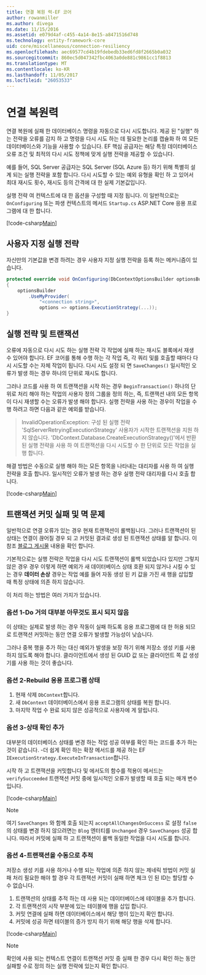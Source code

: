 ```yaml
---
title: 연결 복원 력-EF 코어
author: rowanmiller
ms.author: divega
ms.date: 11/15/2016
ms.assetid: e079d4af-c455-4a14-8e15-a8471516d748
ms.technology: entity-framework-core
uid: core/miscellaneous/connection-resiliency
ms.openlocfilehash: aec69577cd4b19fdebedb33ed6fd8f2665b0a032
ms.sourcegitcommit: 860ec5d047342fbc4063a0de881c9861cc1f8813
ms.translationtype: MT
ms.contentlocale: ko-KR
ms.lasthandoff: 11/05/2017
ms.locfileid: "26053533"
---
```

# <a name="connection-resiliency"></a>연결 복원력

연결 복원에 실패 한 데이터베이스 명령을 자동으로 다시 시도합니다. 제공 된 "실행" 하는 전략을 오류를 감지 하 고 명령을 다시 시도 하는 데 필요한 논리를 캡슐화 하 여 모든 데이터베이스와 기능을 사용할 수 있습니다. EF 핵심 공급자는 해당 특정 데이터베이스 오류 조건 및 최적의 다시 시도 정책에 맞게 실행 전략을 제공할 수 있습니다.

예를 들어, SQL Server 공급자는 SQL Server (SQL Azure 등) 하기 위해 특별히 설계 되는 실행 전략을 포함 합니다. 다시 시도할 수 있는 예외 유형을 확인 하 고 있어서 최대 재시도 횟수, 재시도 등의 간격에 대 한 실제 기본값입니다.

실행 전략 여 컨텍스트에 대 한 옵션을 구성할 때 지정 됩니다. 이 일반적으로는 `OnConfiguring` 또는 파생 컨텍스트의 메서드 `Startup.cs` ASP.NET Core 응용 프로그램에 대 한 합니다.

[!code-csharp[Main](../../../samples/core/Miscellaneous/ConnectionResiliency/Program.cs#OnConfiguring)]

## <a name="custom-execution-strategy"></a>사용자 지정 실행 전략

자신만의 기본값을 변경 하려는 경우 사용자 지정 실행 전략을 등록 하는 메커니즘이 있습니다.

``` csharp
protected override void OnConfiguring(DbContextOptionsBuilder optionsBuilder)
{
    optionsBuilder
        .UseMyProvider(
            "<connection string>",
            options => options.ExecutionStrategy(...));
}
```

## <a name="execution-strategies-and-transactions"></a>실행 전략 및 트랜잭션

오류에 자동으로 다시 시도 하는 실행 전략 각 작업에 실패 하는 재시도 블록에서 재생 수 있어야 합니다. EF 코어를 통해 수행 하는 각 작업 즉, 각 쿼리 및를 호출할 때마다 다시 시도할 수는 자체 작업이 됩니다. 다시 시도 설정 되 면 `SaveChanges()` 일시적인 오류가 발생 하는 경우 하나의 단위로 재시도 합니다.

그러나 코드를 사용 하 여 트랜잭션을 시작 하는 경우 `BeginTransaction()` 하나의 단위로 처리 해야 하는 작업의 사용자 정의 그룹을 정의 하는, 즉, 트랜잭션 내의 모든 항목이 다시 재생할 수는 오류가 발생 해야 합니다. 실행 전략을 사용 하는 경우이 작업을 수행 하려고 하면 다음과 같은 예외를 받습니다.

> InvalidOperationException: 구성 된 실행 전략 'SqlServerRetryingExecutionStrategy' 사용자가 시작한 트랜잭션을 지원 하지 않습니다. 'DbContext.Database.CreateExecutionStrategy()'에서 반환 된 실행 전략을 사용 하 여 트랜잭션을 다시 시도할 수 한 단위로 모든 작업을 실행 합니다.

해결 방법은 수동으로 실행 해야 하는 모든 항목을 나타내는 대리자를 사용 하 여 실행 전략을 호출 합니다. 일시적인 오류가 발생 하는 경우 실행 전략 대리자를 다시 호출 합니다.

[!code-csharp[Main](../../../samples/core/Miscellaneous/ConnectionResiliency/Program.cs#ManualTransaction)]

## <a name="transaction-commit-failure-and-the-idempotency-issue"></a>트랜잭션 커밋 실패 및 멱 문제

일반적으로 연결 오류가 있는 경우 현재 트랜잭션이 롤백됩니다. 그러나 트랜잭션이 된 상태는 연결이 끊어질 경우 되 고 커밋된 결과로 생성 된 트랜잭션 상태를 알 합니다. 이 참조 [블로그 게시물](http://blogs.msdn.com/b/adonet/archive/2013/03/11/sql-database-connectivity-and-the-idempotency-issue.aspx) 내용을 확인 합니다.

기본적으로는 실행 전략은 작업을 다시 시도 트랜잭션이 롤백 되었습니다 있지만 그렇지 않은 경우 경우 이렇게 하면 예외가 새 데이터베이스 상태 호환 되지 않거나 시킬 수 있는 경우 **데이터 손상** 경우는 작업 예를 들어 자동 생성 된 키 값을 가진 새 행을 삽입할 때 특정 상태에 의존 하지 않습니다.

이 처리 하는 방법은 여러 가지가 있습니다.

### <a name="option-1---do-almost-nothing"></a>옵션 1-Do 거의 대부분 아무것도 표시 되지 않음

이 상태는 실제로 발생 하는 경우 작동이 실패 하도록 응용 프로그램에 대 한 허용 되므로 트랜잭션 커밋하는 동안 연결 오류가 발생할 가능성이 낮습니다.

그러나 중복 행을 추가 하는 대신 예외가 발생을 보장 하기 위해 저장소 생성 키를 사용 하지 않도록 해야 합니다. 클라이언트에서 생성 된 GUID 값 또는 클라이언트 쪽 값 생성기를 사용 하는 것이 좋습니다.

### <a name="option-2---rebuild-application-state"></a>옵션 2-Rebuild 응용 프로그램 상태

1. 현재 삭제 `DbContext`합니다.
2. 새 `DbContext` 데이터베이스에서 응용 프로그램의 상태를 복원 합니다.
3. 마지막 작업 수 완료 되지 않은 성공적으로 사용자에 게 알립니다.

### <a name="option-3---add-state-verification"></a>옵션 3-상태 확인 추가

대부분의 데이터베이스 상태를 변경 하는 작업 성공 여부를 확인 하는 코드를 추가 하는 것이 같습니다. -더 쉽게 확인 하는 확장 메서드를 제공 하는 EF `IExecutionStrategy.ExecuteInTransaction`합니다.

시작 하 고 트랜잭션을 커밋합니다 및 에서도의 함수를 적용이 메서드는 `verifySucceeded` 트랜잭션 커밋 중에 일시적인 오류가 발생할 때 호출 되는 매개 변수입니다.

[!code-csharp[Main](../../../samples/core/Miscellaneous/ConnectionResiliency/Program.cs#Verification)]

> [!NOTE]
> 여기 `SaveChanges` 와 함께 호출 되는지 `acceptAllChangesOnSuccess` 로 설정 `false` 의 상태를 변경 하지 않으려면는 `Blog` 엔터티를 `Unchanged` 경우 `SaveChanges` 성공 합니다. 따라서 커밋에 실패 하 고 트랜잭션이 롤백 동일한 작업을 다시 시도를 합니다.

### <a name="option-4---manually-track-the-transaction"></a>옵션 4-트랜잭션을 수동으로 추적

저장소 생성 키를 사용 하거나 수행 되는 작업에 의존 하지 않는 제네릭 방법이 커밋 실패 처리 필요한 해야 할 경우 각 트랜잭션 커밋이 실패 하면 체크 인 된 ID는 할당할 수 수 없습니다.

1. 트랜잭션의 상태를 추적 하는 데 사용 되는 데이터베이스에 테이블을 추가 합니다.
2. 각 트랜잭션의 시작 부분에 있는 테이블에 행을 삽입 합니다.
3. 커밋 연결에 실패 하면 데이터베이스에서 해당 행이 있는지 확인 합니다.
4. 커밋에 성공 하면 테이블의 증가 방지 하기 위해 해당 행을 삭제 합니다.

[!code-csharp[Main](../../../samples/core/Miscellaneous/ConnectionResiliency/Program.cs#Tracking)]

> [!NOTE]
> 확인에 사용 되는 컨텍스트 연결이 트랜잭션 커밋 중 실패 한 경우 다시 확인 하는 동안 실패할 수로 정의 하는 실행 전략에 있는지 확인 합니다.
